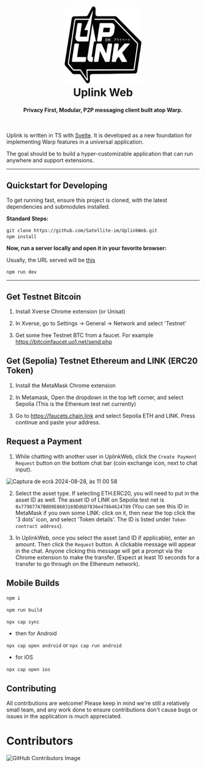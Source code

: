 <h1 align="center">
  <img src="static/logo.png" width=200 height=200/><br>
  Uplink Web
</h1>

<h4 align="center">Privacy First, Modular, P2P messaging client built atop Warp.</h4>

<br/>

Uplink is written in TS with [Svelte](https://svelte.dev/). It is developed as a new foundation for implementing Warp features in a universal application.

The goal should be to build a hyper-customizable application that can run anywhere and support extensions.

---

## Quickstart for Developing

To get running fast, ensure this project is cloned, with the latest dependencies and submodules installed.

**Standard Steps:**

```
git clone https://github.com/Satellite-im/UplinkWeb.git
npm install
```

**Now, run a server locally and open it in your favorite browser:**

Usually, the URL served will be [this](http://localhost:5173/)

```
npm run dev
```

---

## Get Testnet Bitcoin

1. Install Xverse Chrome extension (or Unisat)

2. In Xverse, go to Settings -> General -> Network and select 'Testnet'

3. Get some free Testnet BTC from a faucet. For example https://bitcoinfaucet.uo1.net/send.php

## Get (Sepolia) Testnet Ethereum and LINK (ERC20 Token)

1. Install the MetaMask Chrome extension

2. In Metamask, Open the dropdown in the top left corner, and select Sepolia (This is the Ethereum test net currently)

3. Go to https://faucets.chain.link and select Sepolia ETH and LINK. Press continue and paste your address.

## Request a Payment

1. While chatting with another user in UplinkWeb, click the `Create Payment Request` button on the bottom chat bar (coin exchange icon, next to chat input).

<img width="1034" alt="Captura de ecrã 2024-08-28, às 11 00 58" src="https://github.com/user-attachments/assets/5c18e3f6-80f5-4ee7-9194-13ae248dc52b">


2. Select the asset type. If selecting ETH.ERC20, you will need to put in the asset ID as well. The asset ID of LINK on Sepolia test net is `0x779877A7B0D9E8603169DdbD7836e478b4624789` (You can see this ID in MetaMask if you own some LINK: click on it, then near the top click the '3 dots' icon, and select 'Token details'. The ID is listed under `Token contract address`).

3. In UplinkWeb, once you select the asset (and ID if applicable), enter an amount. Then click the `Request` button. A clickable message will appear in the chat. Anyone clicking this message will get a prompt via the Chrome extension to make the transfer. (Expect at least 10 seconds for a transfer to go through on the Ethereum network).

## Mobile Builds

`npm i`

`npm run build`

`npx cap sync`

- then for Android

`npx cap open android` or `npx cap run android`


- for iOS
  
`npx cap open ios`


## Contributing

All contributions are welcome! Please keep in mind we're still a relatively small team, and any work done to ensure contributions don't cause bugs or issues in the application is much appreciated.

# Contributors

![GitHub Contributors Image](https://contrib.rocks/image?repo=Satellite-im/UplinkWeb)
